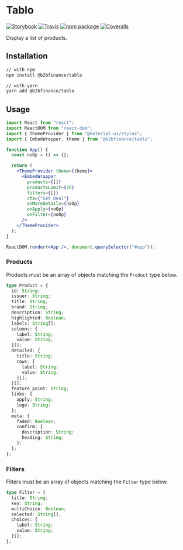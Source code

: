 # Tablo

[![Storybook][storybook-badge]][storybook]
[![Travis][build-badge]][build]
[![npm package][npm-badge]][npm]
[![Coveralls][coveralls-badge]][coveralls]

Display a list of products.

## Installation

```sh
// with npm
npm install @b2bfinance/tablo

// with yarn
yarn add @b2bfinance/tablo
```

## Usage

```jsx
import React from "react";
import ReactDOM from "react-dom";
import { ThemeProvider } from "@material-ui/styles";
import { EmbedWrapper, theme } from "@b2bfinance/tablo";

function App() {
  const noOp = () => {};

  return (
    <ThemeProvider theme={theme}>
      <EmbedWrapper
        products={[]}
        productsLimit={10}
        filters={[]}
        cta={"Get Deal"}
        onMoreDetails={noOp}
        onApply={noOp}
        onFilter={noOp}
      />
    </ThemeProvider>
  );
}

ReactDOM.render(<App />, document.querySelector("#app"));
```

### Products

Products must be an array of objects matching the `Product` type below.

```typescript
type Product = {
  id: String;
  issuer: String;
  title: String;
  brand: String;
  description: String;
  highlighted: Boolean;
  labels: String[];
  columns: {
    label: String;
    value: String;
  }[];
  detailed: {
    title: String;
    rows: {
      label: String;
      value: String;
    }[];
  }[];
  feature_point: String;
  links: {
    apply: String;
    logo: String;
  };
  meta: {
    faded: Boolean;
    confirm: {
      description: String;
      heading: String;
    };
  };
};
```

### Filters

Filters must be an array of objects matching the `Filter` type below.

```typescript
type Filter = {
  title: String;
  key: String;
  multiChoice: Boolean;
  selected: String[];
  choices: {
    label: String;
    value: String;
  }[];
};
```

[storybook-badge]: https://cdn.jsdelivr.net/gh/storybooks/brand@master/badge/badge-storybook.svg
[storybook]: https://b2bfinance.github.io/tablo/
[build-badge]: https://img.shields.io/travis/b2bfinance/tablo/master.png?style=flat-square
[build]: https://travis-ci.org/b2bfinance/tablo
[npm-badge]: https://img.shields.io/npm/v/@b2bfinance/tablo.png?style=flat-square
[npm]: https://www.npmjs.org/package/@b2bfinance/tablo
[coveralls-badge]: https://img.shields.io/coveralls/b2bfinance/tablo/master.png?style=flat-square
[coveralls]: https://coveralls.io/github/b2bfinance/tablo
